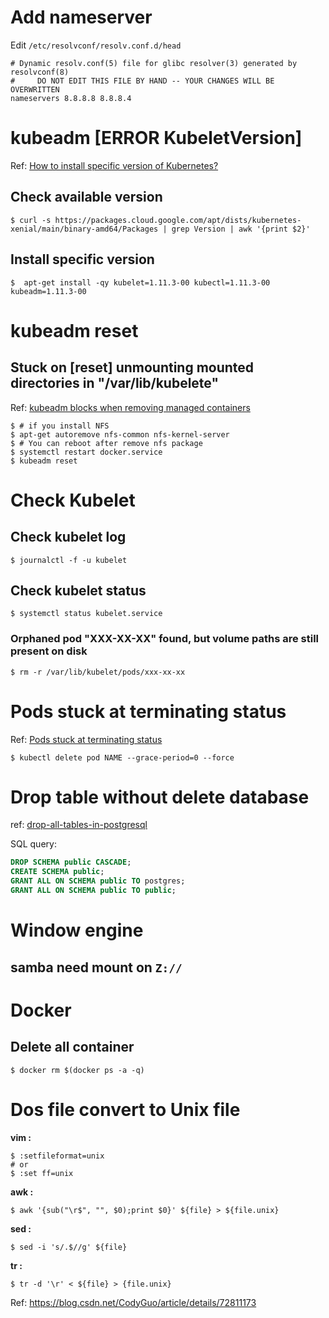 # Add nameserver

Edit `/etc/resolvconf/resolv.conf.d/head`
```shell
# Dynamic resolv.conf(5) file for glibc resolver(3) generated by resolvconf(8)
#     DO NOT EDIT THIS FILE BY HAND -- YOUR CHANGES WILL BE OVERWRITTEN
nameservers 8.8.8.8 8.8.8.4
```

# kubeadm [ERROR KubeletVersion]

Ref: [How to install specific version of Kubernetes?](https://stackoverflow.com/questions/49721708/how-to-install-specific-version-of-kubernetes)

## Check available version

```shell
$ curl -s https://packages.cloud.google.com/apt/dists/kubernetes-xenial/main/binary-amd64/Packages | grep Version | awk '{print $2}'
```

## Install specific version
```shell
$  apt-get install -qy kubelet=1.11.3-00 kubectl=1.11.3-00 kubeadm=1.11.3-00
```

# kubeadm reset

## Stuck on [reset] unmounting mounted directories in "/var/lib/kubelete"
Ref: [kubeadm blocks when removing managed containers](https://kubernetes.io/docs/setup/independent/troubleshooting-kubeadm/#kubeadm-blocks-when-removing-managed-containers)

```shell
$ # if you install NFS
$ apt-get autoremove nfs-common nfs-kernel-server 
$ # You can reboot after remove nfs package
$ systemctl restart docker.service
$ kubeadm reset
```

# Check Kubelet

## Check kubelet log

```shell
$ journalctl -f -u kubelet
```
## Check kubelet status

```shell
$ systemctl status kubelet.service
```

### Orphaned pod "XXX-XX-XX" found, but volume paths are still present on disk

```shell
$ rm -r /var/lib/kubelet/pods/xxx-xx-xx
```

# Pods stuck at terminating status
Ref: [Pods stuck at terminating status](https://stackoverflow.com/questions/35453792/pods-stuck-at-terminating-status)

```shell
$ kubectl delete pod NAME --grace-period=0 --force
```


# Drop table without delete database

ref: [drop-all-tables-in-postgresql](https://stackoverflow.com/questions/3327312/drop-all-tables-in-postgresql)

SQL query:

```sql
DROP SCHEMA public CASCADE;
CREATE SCHEMA public;
GRANT ALL ON SCHEMA public TO postgres;
GRANT ALL ON SCHEMA public TO public;
```

# Window engine
## samba need mount on `Z://`

# Docker

## Delete all container
```shell
$ docker rm $(docker ps -a -q)
```

# Dos file convert to Unix file
**vim :**
```shell
$ :setfileformat=unix
# or
$ :set ff=unix
```
**awk :**
```shell
$ awk '{sub("\r$", "", $0);print $0}' ${file} > ${file.unix}
```
**sed :**
```shell
$ sed -i 's/.$//g' ${file}
```
**tr :**
```shell
$ tr -d '\r' < ${file} > {file.unix}
```

Ref: https://blog.csdn.net/CodyGuo/article/details/72811173